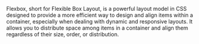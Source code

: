 Flexbox, short for Flexible Box Layout, is a powerful layout model in CSS designed to provide a more efficient way to design and align items within a container, especially when dealing with dynamic and responsive layouts. It allows you to distribute space among items in a container and align them regardless of their size, order, or distribution.
